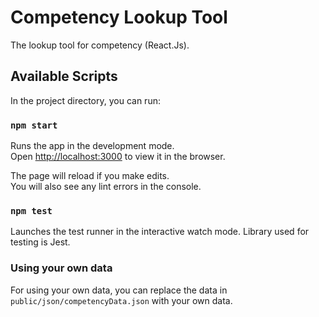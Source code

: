 # Competency Lookup Tool

The lookup tool for competency (React.Js).

## Available Scripts

In the project directory, you can run:

### `npm start`

Runs the app in the development mode.\
Open [http://localhost:3000](http://localhost:3000) to view it in the browser.

The page will reload if you make edits.\
You will also see any lint errors in the console.

### `npm test`

Launches the test runner in the interactive watch mode. Library used for testing is Jest.

### Using your own data

For using your own data, you can replace the data in `public/json/competencyData.json` with your own data.
